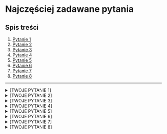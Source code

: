 # Najczęściej zadawane pytania

## Spis treści
1. [Pytanie 1](#pytanie-1)
2. [Pytanie 2](#pytanie-2)
3. [Pytanie 3](#pytanie-3)
4. [Pytanie 4](#pytanie-4)
5. [Pytanie 5](#pytanie-5)
6. [Pytanie 6](#pytanie-6)
7. [Pytanie 7](#pytanie-7)
8. [Pytanie 8](#pytanie-8)

---

<details>
  <summary id="pytanie-1">[TWOJE PYTANIE 1]</summary>
  [TWOJA ODPOWIEDŹ 1]
</details>

<details>
  <summary id="pytanie-2">[TWOJE PYTANIE 2]</summary>
  [TWOJA ODPOWIEDŹ 2]
</details>

<details>
  <summary id="pytanie-3">[TWOJE PYTANIE 3]</summary>
  [TWOJA ODPOWIEDŹ 3]
</details>

<details>
  <summary id="pytanie-4">[TWOJE PYTANIE 4]</summary>
  [TWOJA ODPOWIEDŹ 4]
</details>

<details>
  <summary id="pytanie-5">[TWOJE PYTANIE 5]</summary>
  [TWOJA ODPOWIEDŹ 5]
</details>

<details>
  <summary id="pytanie-6">[TWOJE PYTANIE 6]</summary>
  [TWOJA ODPOWIEDŹ 6]
</details>

<details>
  <summary id="pytanie-7">[TWOJE PYTANIE 7]</summary>
  [TWOJA ODPOWIEDŹ 7]
</details>

<details>
  <summary id="pytanie-8">[TWOJE PYTANIE 8]</summary>
  [TWOJA ODPOWIEDŹ 8]
</details>
